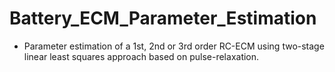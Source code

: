 # Battery_ECM_Parameter_Estimation

* Parameter estimation of a 1st, 2nd or 3rd order RC-ECM using two-stage linear least squares approach based on pulse-relaxation. 
